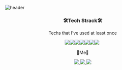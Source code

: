 ![header](https://capsule-render.vercel.app/api?type=shark&color=auto&height=300&section=header&text=Giho%20Nam&fontSize=90&descAlign=62)
<h3 align ="center">🛠️Tech Strack🛠️</h3>
<p align = "center">Techs that I've used at least once </p>

<p align = "center">
<img src="https://img.shields.io/badge/Python-3766AB?style=flat-square&logo=Python&logoColor=white"><img src="https://img.shields.io/badge/JavaScript-F7DF1E?style=flat-square&logo=JavaScript&logoColor=black"><img src="https://img.shields.io/badge/aws-232F3E?style=flat-square&logo=Amazon AWS&logoColor=white"><img src="https://img.shields.io/badge/Blazor-512BD4?style=flat-square&logo=Blazor&logoColor=white"><img src="https://img.shields.io/badge/Electron-47848F?style=flat-square&logo=Electron&logoColor=white"><img src="https://img.shields.io/badge/HTML5-E34F26?style=flat-square&logo=HTML5&logoColor=black"><img src="https://img.shields.io/badge/CSS3-1572B6?style=flat-square&logo=CSS3&logoColor=Black">
<img src"https://www.credly.com/badges/a2ab4944-03b5-4a1d-993d-3c0743900a34/public_url"></p>

<p align = "center">📌Me📌</p>
<p align = "center">
  <a href = "https://www.instagram.com/lime_s_ho/">
  <img src="https://img.shields.io/badge/Instagram-E4405F?style=flat-square&logo=Instagram&logoColor=white&link=https://www.instagram.com/lime_s_ho/">
  <img src="https://img.shields.io/badge/lime18110060@gmail.com-EA4335?style=flat-square&logo=Gmail&logoColor=white">                                              
  <a href = "https://www.facebook.com/limesho/">
  <img src="https://img.shields.io/badge/Facebook-1877F2?style=flat-square&logo=Facebook&logoColor=white&link=https://www.facebook.com/limesho/">                                                                                                                                                    </p>
